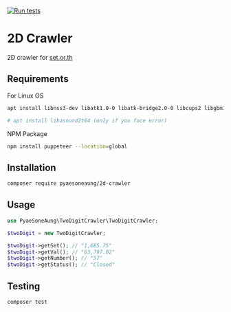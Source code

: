[![Run tests](https://github.com/PyaeSoneAungRgn/2d-crawler/actions/workflows/run-tests.yml/badge.svg?branch=main)](https://github.com/PyaeSoneAungRgn/2d-crawler/actions/workflows/run-tests.yml)

# 2D Crawler

2D crawler for [set.or.th](https://www.set.or.th/th/market/product/stock/overview)

## Requirements

For Linux OS

```bash
apt install libnss3-dev libatk1.0-0 libatk-bridge2.0-0 libcups2 libgbm1 libpangocairo-1.0-0 libgtk-3-0

# apt install libasound2t64 (only if you face error)
```

NPM Package

```bash
npm install puppeteer --location=global
```

## Installation

```bash
composer require pyaesoneaung/2d-crawler
```

## Usage

```php
use PyaeSoneAung\TwoDigitCrawler\TwoDigitCrawler;

$twoDigit = new TwoDigitCrawler;

$twoDigit->getSet(); // "1,685.75"
$twoDigit->getVal(); // "63,797.02"
$twoDigit->getNumber(); // "57"
$twoDigit->getStatus(); // "Closed"
```

## Testing

```bash
composer test
```
